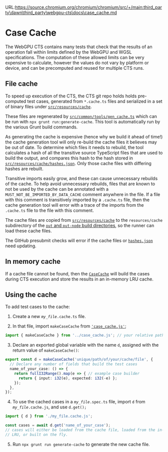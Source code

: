 URL:https://source.chromium.org/chromium/chromium/src/+/main:third_party\dawn\third_party\webgpu-cts\docs\case_cache.md
# Case Cache

The WebGPU CTS contains many tests that check that the results of an operation
fall within limits defined by the WebGPU and WGSL specifications. The
computation of these allowed limits can be very expensive to calculate, however
the values do not vary by platform or device, and can be precomputed and reused
for multiple CTS runs.

## File cache

To speed up execution of the CTS, the CTS git repo holds holds pre-computed
test cases, generated from `*.cache.ts` files and serialized in a set of binary
files under [`src/resources/cache`](../src/resources/cache).

These files are regenerated by [`src/common/tools/gen_cache.ts`](../src/common/tools/gen_cache.ts)
which can be run with `npx grunt run:generate-cache`.
This tool is automatically run by the various Grunt build commands.

As generating the cache is expensive (hence why we build it ahead of time!) the
cache generation tool will only re-build the cache files it believes may be out
of date. To determine which files it needs to rebuild, the tool calculates a
hash of all the transitive source TypeScript files that are used to build the
output, and compares this hash to the hash stored in
[`src/resources/cache/hashes.json`](`../src/resources/cache/hashes.json`). Only
those cache files with differing hashes are rebuilt.

Transitive imports easily grow, and these can cause unnecessary rebuilds of the cache.
To help avoid unnecessary rebuilds, files that are known to not be used by the cache can be
annotated with a `MUST_NOT_BE_IMPORTED_BY_DATA_CACHE` comment anywhere in the file. If a file with
this comment is transitively imported by a `.cache.ts` file, then the cache generation tool will
error with a trace of the imports from the `.cache.ts` file to the file with this comment.

The cache files are copied from [`src/resources/cache`](../src/resources/cache)
to the `resources/cache` subdirectory of the
[`out` and `out-node` build directories](build.md#build-types), so the runner
can load these cache files.

The GitHub presubmit checks will error if the cache files or
[`hashes.json`](`../src/resources/cache/hashes.json`) need updating.

## In memory cache

If a cache file cannot be found, then the [`CaseCache`](../src/webgpu/shader/execution/expression/case_cache.ts)
will build the cases during CTS execution and store the results in an in-memory LRU cache.

## Using the cache

To add test cases to the cache:

1. Create a new <code><i>my_file</i>.cache.ts</code> file.

2. In that file, import `makeCaseCache` from [`'case_cache.js'`](../src/webgpu/shader/execution/expression/case_cache.ts);

```ts
import { makeCaseCache } from '../case_cache.js'; // your relative path may vary
```

3. Declare an exported global variable with the name `d`, assigned with the return value of `makeCaseCache()`:

```ts
export const d = makeCaseCache('unique/path/of/your/cache/file', {
  // Declare any number of fields that build the test cases
  name_of_your_case: () => {
    return fullI32Range().map(e => { // example case builder
      return { input: i32(e), expected: i32(-e) };
    });
  },
});
```

4. To use the cached cases in a <code><i>my_file</i>.spec.ts</code> file, import `d` from <code><i>my_file</i>.cache.js</code>, and use `d.get();`

```ts
import { d } from './my_file.cache.js';

const cases = await d.get('name_of_your_case');
// cases will either be loaded from the cache file, loaded from the in-memory
// LRU, or built on the fly.
```

5. Run `npx grunt run generate-cache` to generate the new cache file.
